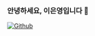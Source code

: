 ### 안녕하세요, 이은영입니다 👋
[![Github](https://www.codenary.co.kr/widget/github/api?username=ieun32)](https://www.codenary.co.kr/user-profile/detail/ieun32?github_ride=true&utm_source=github)
